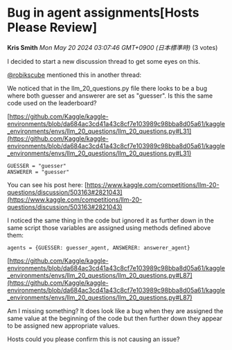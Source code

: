 # Bug in agent assignments[Hosts Please Review]

**Kris Smith** *Mon May 20 2024 03:07:46 GMT+0900 (日本標準時)* (3 votes)

I decided to start a new discussion thread to get some eyes on this. 

[@robikscube](https://www.kaggle.com/robikscube) mentioned this in another thread: 

We noticed that in the llm_20_questions.py file there looks to be a bug where both guesser and answerer are set as "guesser". Is this the same code used on the leaderboard?

[https://github.com/Kaggle/kaggle-environments/blob/da684ac3cd41a43c8cf7e103989c98bba8d05a61/kaggle_environments/envs/llm_20_questions/llm_20_questions.py#L31](https://github.com/Kaggle/kaggle-environments/blob/da684ac3cd41a43c8cf7e103989c98bba8d05a61/kaggle_environments/envs/llm_20_questions/llm_20_questions.py#L31)

```
GUESSER = "guesser"
ANSWERER = "guesser"

```

You can see his post here: [https://www.kaggle.com/competitions/llm-20-questions/discussion/503163#2821043](https://www.kaggle.com/competitions/llm-20-questions/discussion/503163#2821043)

I noticed the same thing in the code but ignored it as further down in the same script those variables are assigned using methods defined above them: 

```
agents = {GUESSER: guesser_agent, ANSWERER: answerer_agent}

```

[https://github.com/Kaggle/kaggle-environments/blob/da684ac3cd41a43c8cf7e103989c98bba8d05a61/kaggle_environments/envs/llm_20_questions/llm_20_questions.py#L87](https://github.com/Kaggle/kaggle-environments/blob/da684ac3cd41a43c8cf7e103989c98bba8d05a61/kaggle_environments/envs/llm_20_questions/llm_20_questions.py#L87)

Am I missing something? It does look like a bug when they are assigned the same value at the beginning of the code but then further down they appear to be assigned new appropriate values. 

Hosts could you please confirm this is not causing an issue?



